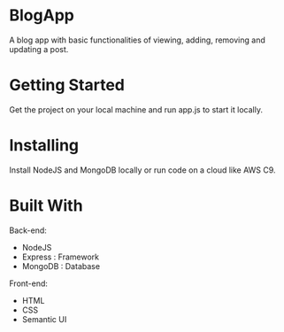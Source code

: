 # BlogApp
A blog app with basic functionalities of viewing, adding, removing and updating a post. 

# Getting Started
Get the project on your local machine and run app.js to start it locally.

# Installing
Install NodeJS and MongoDB locally or run code on a cloud like AWS C9.

# Built With
Back-end:
- NodeJS 
- Express : Framework
- MongoDB : Database

Front-end:
- HTML
- CSS
- Semantic UI

